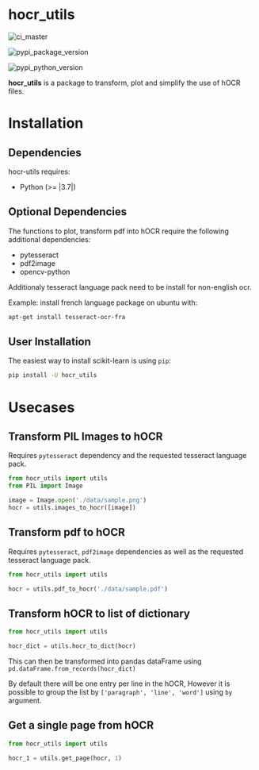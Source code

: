 
# hocr_utils

![ci_master](https://github.com/Mrmarx/hocr_utils/workflows/CI/badge.svg?branch=master)

![pypi_package_version](https://img.shields.io/pypi/v/hocr-utils.svg?color=blue)

![pypi_python_version](https://img.shields.io/pypi/pyversions/hocr-utils.svg)

**hocr_utils** is a package to transform, plot and simplify the use of hOCR files.

# Installation

## Dependencies

hocr-utils requires:

- Python (>= |3.7|)

## Optional Dependencies

The functions to plot, transform pdf into hOCR require the following additional dependencies:

- pytesseract
- pdf2image
- opencv-python

Additionaly tesseract language pack need to be install for non-english ocr.

Example: install french language package on ubuntu with:

```bash
apt-get install tesseract-ocr-fra
```

## User Installation

The easiest way to install scikit-learn is using `pip`:

```bash
pip install -U hocr_utils

```
    
# Usecases

## Transform PIL Images to hOCR

Requires `pytesseract` dependency and the requested tesseract language pack.

```python
from hocr_utils import utils
from PIL import Image

image = Image.open('./data/sample.png')
hocr = utils.images_to_hocr([image])
```

## Transform pdf to hOCR

Requires `pytesseract`, `pdf2image` dependencies as well as the requested tesseract language pack.


```python
from hocr_utils import utils

hocr = utils.pdf_to_hocr('./data/sample.pdf')
```

## Transform hOCR to list of dictionary

```python
from hocr_utils import utils

hocr_dict = utils.hocr_to_dict(hocr)
```
This can then be transformed into pandas dataFrame using `pd.dataFrame.from_records(hocr_dict)`

By default there will be one entry per line in the hOCR, However it is possible to group the list by `['paragraph', 'line', 'word']` using `by` argument.

## Get a single page from hOCR

```python
from hocr_utils import utils

hocr_1 = utils.get_page(hocr, 1)
```